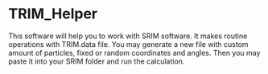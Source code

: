 # TRIM_Helper
This software will help you to work with SRIM software. It makes routine operations with TRIM.data file.
You may generate a new file with custom amount of particles, fixed or random coordinates and angles. Then you may paste it into your SRIM folder and run the calculation.
